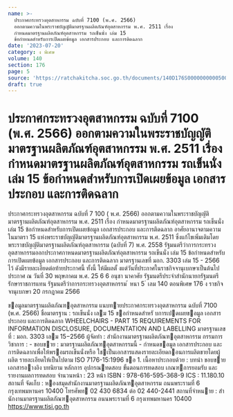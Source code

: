 ```yaml
---
name: >-
  ประกาศกระทรวงอุตสาหกรรม ฉบับที่ 7100 (พ.ศ. 2566)
  ออกตามความในพระราชบัญญัติมาตรฐานผลิตภัณฑ์อุตสาหกรรม พ.ศ. 2511 เรื่อง
  กำหนดมาตรฐานผลิตภัณฑ์อุตสาหกรรม รถเข็นนั่ง เล่ม 15
  ข้อกำหนดสำหรับการเปิดเผยข้อมูล เอกสารประกอบ และการติดฉลาก
date: '2023-07-20'
category: ง พิเศษ
volume: 140
section: 176
page: 5
source: 'https://ratchakitcha.soc.go.th/documents/140D176S0000000000500.pdf'
draft: true
---
```


# ประกาศกระทรวงอุตสาหกรรม ฉบับที่ 7100 (พ.ศ. 2566) ออกตามความในพระราชบัญญัติมาตรฐานผลิตภัณฑ์อุตสาหกรรม พ.ศ. 2511 เรื่อง กำหนดมาตรฐานผลิตภัณฑ์อุตสาหกรรม รถเข็นนั่ง เล่ม 15 ข้อกำหนดสำหรับการเปิดเผยข้อมูล เอกสารประกอบ และการติดฉลาก

ประกาศกระทรวงอุตสาหกรรม ฉบับที่ 7 100 ( พ.ศ. 2566) ออกตามความในพระราชบัญญัติมาตรฐานผลิตภัณฑ์อุตสาหกรรม พ.ศ. 2511 เรื่อง กำหนดมาตรฐานผลิตภัณฑ์อุตสาหกรรม รถเข็นนั่ง เล่ม 15 ข้อกำหนดสำหรับการเปิดเผยข้อมูล เอกสารประกอบ และการติดฉลาก อาศัยอานาจตามความในมาตรา 15 แห่งพระราชบัญญัติมาตรฐานผลิตภัณฑ์อุตสาหกรรม พ.ศ. 2511 ซึ่งแก้ไขเพิ่มเติมโดยพระราชบัญญัติมาตรฐานผลิตภัณฑ์อุตสาหกรรม (ฉบับที่ 7) พ.ศ. 2558 รัฐมนตรีว่าการกระทรวงอุตสาหกรรมออกประกาศกาหนดมาตรฐานผลิตภัณฑ์อุตสาหกรรม รถเข็นนั่ง เล่ม 15 ข้อกำหนดสำหรับการเปิดเผยข้อมูล เอกสารประกอบ และการติดฉลาก มาตรฐานเลขที่ มอก. 3303 เล่ม 15 - 2566 ไว้ ดังมีรายละเอียดต่อท้ายประกาศนี้ ทั้งนี้ ให้มีผลตั้ งแต่วันที่ประกาศในราชกิจจานุเบกษาเป็นต้นไป ประกาศ ณ วันที่ 30 พฤษภาคม พ.ศ. 25 6 6 อนุชา นาคาศัย รัฐมนตรีประจำสำนักนายกรัฐมนตรี รักษาราชการแทน รัฐมนตรีว่าการกระทรวงอุตสาหกรรม ้ หนา 5 ่ เลม 140 ตอนพิเศษ 176 ง ราชกิจจานุเบกษา 20 กรกฎาคม 2566

ขอมูลมาตรฐานผลิตภัณฑอุตสาหกรรม แนบทายประกาศกระทรวงอุตสาหกรรม ฉบับที่ 7100 (พ.ศ. 2566) ชื่อมาตรฐาน : รถเข็นนั่ง เลม 15 ขอกําหนดสําหรั บการเปดเผยขอมูล เอกสารประกอบ และการติดฉลาก WHEELCHAIRS - PART 15 REQUIREMENTS FOR INFORMATION DISCLOSURE, DOCUMENTATION AND LABELLING มาตรฐานเลขที่ : มอก. 3303 เลม 15−2566 ผู้จัดทํา : สํานักงานมาตรฐานผลิตภัณฑอุตสาหกรรม กรรมการวิชาการ : - ขอบขาย : มาตรฐานผลิตภัณฑอุตสาหกรรมนี้ - กําหนดขอมูล เอกสารประกอบ และการติดฉลากเพื่อให้พรอมรถเข็นนั่งหรือ ใชเป็นเอกสารแสดงรายละเอียดกอนการผลิตขายโดยผู้ผลิต รายละเอียดให้เป็นไปตาม ISO 7176-15:1996 ขอ 1. เนื้อหาประกอบด้วย : บทนํา ขอบขาย เอกสารอางอิง บทนิยาม หลักการ อุปกรณทดสอบ ขั้นตอนการทดสอบ เกณฑการยอมรับ และรายงานผลการทดสอบ จํานวนหน้า : 23 หน้า ISBN : 978-616-595-368-9 ICS : 11.180.10 สถานที่ จัดเก็บ : หองสมุดสํานักงานมาตรฐานผลิตภัณฑอุตสาหกรรม ถนนพระรามที่ 6 กรุงเทพมหานคร 10400 โทรศัพท 02 430 6834 ต่อ 02 440-2441 สถานที่จําหนาย : สํานักงานมาตรฐานผลิตภัณฑอุตสาหกรรม ถนนพระรามที่ 6 กรุงเทพมหานคร 10400 https://www.tisi.go.th
